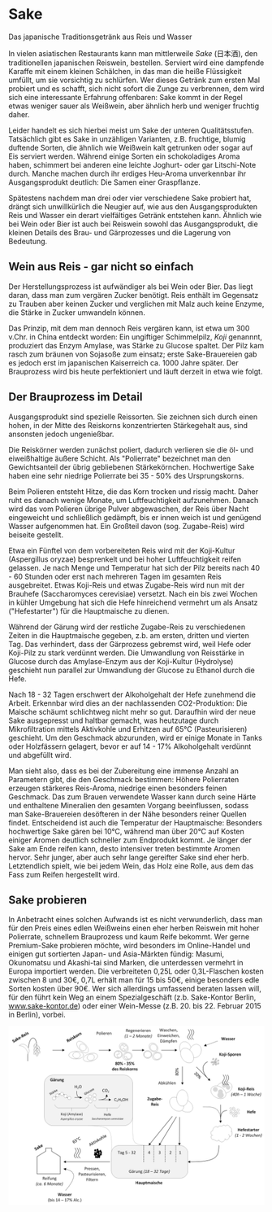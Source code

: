 # Sake 
Das japanische Traditionsgetränk aus Reis und Wasser

In vielen asiatischen Restaurants kann man mittlerweile *Sake* (日本酒), den traditionellen japanischen Reiswein, bestellen. 
Serviert wird eine dampfende Karaffe mit einem kleinen Schälchen, in das man die heiße Flüssigkeit umfüllt, um sie vorsichtig zu schlürfen. 
Wer dieses Getränk zum ersten Mal probiert und es schafft, sich nicht sofort die Zunge zu verbrennen, dem wird sich eine interessante Erfahrung offenbaren: Sake kommt in der Regel etwas weniger sauer als Weißwein, aber ähnlich herb und weniger fruchtig daher.

Leider handelt es sich hierbei meist um Sake der unteren Qualitätsstufen. 
Tatsächlich gibt es Sake in unzähligen Varianten, 
z.B. fruchtige, blumig duftende Sorten, die ähnlich wie Weißwein kalt getrunken oder sogar auf Eis serviert werden. 
Während einige Sorten ein schokoladiges Aroma haben, schimmert bei anderen eine leichte Joghurt- oder gar Litschi-Note durch. 
Manche machen durch ihr erdiges Heu-Aroma unverkennbar ihr Ausgangsprodukt deutlich: 
Die Samen einer Graspflanze.

Spätestens nachdem man drei oder vier verschiedene Sake probiert hat, drängt sich unwillkürlich die Neugier auf, wie aus den Ausgangsprodukten Reis und Wasser ein derart vielfältiges Getränk entstehen kann. 
Ähnlich wie bei Wein oder Bier ist auch bei Reiswein sowohl das Ausgangsprodukt, die kleinen Details des Brau- und Gärprozesses und die Lagerung von Bedeutung.

## Wein aus Reis - gar nicht so einfach

Der Herstellungsprozess ist aufwändiger als bei Wein oder Bier. Das liegt daran, dass man zum vergären Zucker benötigt. Reis enthält im Gegensatz zu Trauben aber keinen Zucker und verglichen mit Malz auch keine Enzyme, die Stärke in Zucker umwandeln können. 

Das Prinzip, mit dem man dennoch Reis vergären kann, ist etwa um 300 v.Chr. in China entdeckt worden: 
Ein ungiftiger Schimmelpilz, *Koji* genannnt, produziert das Enzym Amylase, 
was Stärke zu Glucose spaltet. 
Der Pilz kam rasch zum bräunen von Sojasoße zum einsatz; 
erste Sake-Brauereien gab es jedoch erst im japanischen Kaiserreich ca. 1000 Jahre später. 
Der Brauprozess wird bis heute perfektioniert und läuft derzeit in etwa wie folgt.

## Der Brauprozess im Detail

Ausgangsprodukt sind spezielle Reissorten. 
Sie zeichnen sich durch einen hohen, in der Mitte des Reiskorns konzentrierten Stärkegehalt aus, sind ansonsten jedoch ungenießbar. 

Die Reiskörner werden zunächst poliert, dadurch verlieren sie die öl- und eiweißhaltige äußere Schicht. 
Als "Polierrate" bezeichnet man den Gewichtsanteil der übrig gebliebenen Stärkekörnchen. 
Hochwertige Sake haben eine sehr niedrige Polierrate bei 35 - 50% des Ursprungskorns. 

Beim Polieren entsteht Hitze, die das Korn trocken und rissig macht. 
Daher ruht es danach wenige Monate, um Luftfeuchtigkeit aufzunehmen. 
Danach wird das vom Polieren übrige Pulver abgewaschen, 
der Reis über Nacht eingeweicht und schließlich gedämpft, 
bis er innen weich ist und genügend Wasser aufgenommen hat. 
Ein Großteil davon (sog. Zugabe-Reis) wird beiseite gestellt.

Etwa ein Fünftel von dem vorbereiteten Reis wird mit der Koji-Kultur (Aspergillus oryzae) besprenkelt und bei hoher Luftfeuchtigkeit reifen gelassen. 
Je nach Menge und Temperatur hat sich der Pilz bereits nach 40 - 60 Stunden oder erst nach mehreren Tagen im gesamten Reis ausgebreitet. 
Etwas Koji-Reis und etwas Zugabe-Reis wird nun mit der Brauhefe (Saccharomyces cerevisiae) versetzt. 
Nach ein bis zwei Wochen in kühler Umgebung hat sich die Hefe hinreichend vermehrt um als Ansatz ("Hefestarter") für die Hauptmaische zu dienen. 

Während der Gärung wird der restliche Zugabe-Reis zu verschiedenen Zeiten in die Hauptmaische gegeben, 
z.b. am ersten, dritten und vierten Tag. 
Das verhindert, dass der Gärprozess gebremst wird, weil Hefe oder Koji-Pilz zu stark verdünnt werden. 
Die Umwandlung von Reisstärke in Glucose durch das Amylase-Enzym aus der Koji-Kultur (Hydrolyse) geschieht nun parallel zur Umwandlung der Glucose zu Ethanol durch die Hefe.

Nach 18 - 32 Tagen erschwert der Alkoholgehalt der Hefe zunehmend die Arbeit. 
Erkennbar wird dies an der nachlassenden CO2-Produktion: Die Maische schäumt schlichtweg nicht mehr so gut. 
Daraufhin wird der neue Sake ausgepresst und haltbar gemacht, 
was heutzutage durch Mikrofiltration mittels Aktivkohle und Erhitzen auf 65°C (Pasteurisieren) geschieht. 
Um den Geschmack abzurunden, wird er einige Monate in Tanks oder Holzfässern gelagert,
 bevor er auf 14 - 17% Alkoholgehalt verdünnt und abgefüllt wird.

Man sieht also, dass es bei der Zubereitung eine immense Anzahl an Parametern gibt, die den Geschmack bestimmen: 
Höhere Polierraten erzeugen stärkeres Reis-Aroma, 
niedrige einen besonders feinen Geschmack. 
Das zum Brauen verwendete Wasser kann durch seine Härte und enthaltene Mineralien den gesamten Vorgang beeinflussen, 
sodass man Sake-Brauereien desöfteren in der Nähe besonders reiner Quellen findet.
Entscheidend ist auch die Temperatur der Hauptmaische: 
Besonders hochwertige Sake gären bei 10°C, 
während man über 20°C auf Kosten einiger Aromen deutlich schneller zum Endprodukt kommt. 
Je länger der Sake am Ende reifen kann, desto intensiver treten bestimmte Aromen hervor.
Sehr junger, aber auch sehr lange gereifter Sake sind eher herb. 
Letztendlich spielt, wie bei jedem Wein, das Holz eine Rolle, aus dem das Fass zum Reifen hergestellt wird. 

## Sake probieren

In Anbetracht eines solchen Aufwands ist es nicht verwunderlich, 
dass man für den Preis eines edlen Weißweins einen eher herben Reiswein mit hoher Polierrate, schnellem Brauprozess und kaum Reife bekommt. 
Wer gerne Premium-Sake probieren möchte, wird besonders im Online-Handel und einigen gut sortierten Japan- und Asia-Märkten fündig: 
Masumi, Okunomatsu und Akashi-tai sind Marken, die unterdessen vermehrt in Europa importiert werden. 
Die verbreiteten 0,25L oder 0,3L-Flaschen kosten zwischen 8 und 30€, 0,7L erhält man für 15 bis 50€, 
einige besonders edle Sorten kosten über 90€. 
Wer sich allerdings umfassend beraten lassen will, für den führt kein Weg an einem Spezialgeschäft (z.b. Sake-Kontor Berlin, www.sake-kontor.de) 
oder einer Wein-Messe (z.B. 20. bis 22. Februar 2015 in Berlin), vorbei.

![](sake-brewing.png)
